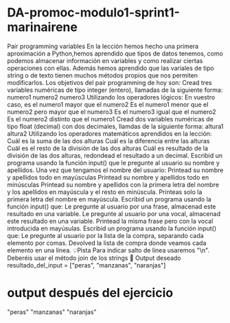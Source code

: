 # DA-promoc-modulo1-sprint1-marinairene

Pair programming variables
En la lección hemos hecho una primera aproximación a Python,hemos aprendido que tipos de datos tenemos, como podemos almacenar información en variables y como realizar ciertas operaciones con ellas.
Además hemos aprendido que las variales de tipo string o de texto tienen muchos métodos propios que nos permiten modificarlos.
Los objetivos del pair programming de hoy son:
Cread tres variables numéricas de tipo integer (entero), llamadas de la siguiente forma:
numero1
numero2
numero3
Utilizando los operadores lógicos:
En vuestro caso, es el numero1 mayor que el numero2
Es el numero1 menor que el numero2 pero mayor que el numero3
Es el numero3 igual que el numero2
Es el numero2 distinto que el numero1
Cread dos variables numéricas de tipo float (decimal) con dos decimales, llamdas de la siguiente forma:
altura1
altura2
Utilizando los operadores matemáticos aprendidos en la lección:
Cuál es la suma de las dos alturas
Cuál es la diferencia entre las alturas
Cuál es el resto de la división de las dos alturas
Cuál es resultado de la división de las dos alturas, redondead el resultado a un decimal.
Escribid un programa usando la función input() que le pregunte al usuario su nombre y apellidos. Una vez que tengamos el nombre del usuario:
Printead su nombre y apellidos todo en mayúsculas
Printead su nombre y apellidos todo en minúsculas
Printead su nombre y apellidos con la primera letra del nombre y los apellidos en mayúscula y el resto en minúscula.
Printeas solo la primera letra del nombre en mayúscula.
Escribid un programa usando la función input() que:
Le pregunte al usuario por una frase, almacenad este resultado en una variable.
Le pregunte al usuario por una vocal, almacenad este resultado en una variable.
Printead la misma frase pero con la vocal introducida en mayúsulas.
Escribid un programa usando la función input() que:
Le pregunte al usuario por la lista de la compra, separando cada elemento por comas.
Devolved la lista de compra donde veamos cada elemento en una línea.
💡Pista
Para indicar salto de línea usaremos "\n".
Deberéis usar el método join de los strings
📌 Output deseado
resultado_del_input = ["peras", "manzanas", "naranjas"]

# output después del ejercicio
"peras"
"manzanas"
"naranjas"
